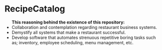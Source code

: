 # RecipeCatalog
<ul><b>This reasoning behind the existence of this repository:</b> <li> Collaboration and contemplation regarding restaurant business systems.</li> <li>Demystify all systems that make a restaurant successful. </li>  <li>Develop software that automates strenuous repetitive boring tasks such as; inventory, employee scheduling, menu management, etc.</li>  </ul>
